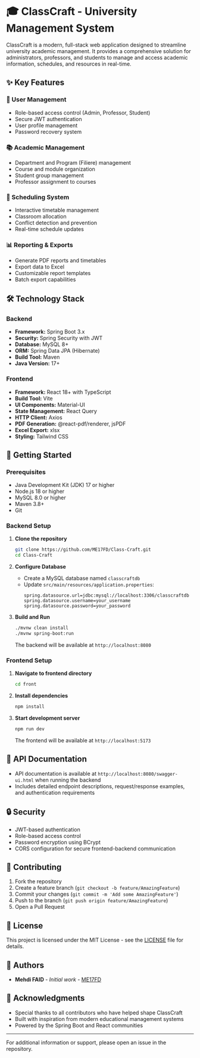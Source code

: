 # 🎓 ClassCraft - University Management System

ClassCraft is a modern, full-stack web application designed to streamline university academic management. It provides a comprehensive solution for administrators, professors, and students to manage and access academic information, schedules, and resources in real-time.

## ✨ Key Features

### 👥 User Management
- Role-based access control (Admin, Professor, Student)
- Secure JWT authentication
- User profile management
- Password recovery system

### 📚 Academic Management
- Department and Program (Filiere) management
- Course and module organization
- Student group management
- Professor assignment to courses

### 📅 Scheduling System
- Interactive timetable management
- Classroom allocation
- Conflict detection and prevention
- Real-time schedule updates

### 📊 Reporting & Exports
- Generate PDF reports and timetables
- Export data to Excel
- Customizable report templates
- Batch export capabilities

## 🛠️ Technology Stack

### Backend
- **Framework:** Spring Boot 3.x
- **Security:** Spring Security with JWT
- **Database:** MySQL 8+
- **ORM:** Spring Data JPA (Hibernate)
- **Build Tool:** Maven
- **Java Version:** 17+

### Frontend
- **Framework:** React 18+ with TypeScript
- **Build Tool:** Vite
- **UI Components:** Material-UI
- **State Management:** React Query
- **HTTP Client:** Axios
- **PDF Generation:** @react-pdf/renderer, jsPDF
- **Excel Export:** xlsx
- **Styling:** Tailwind CSS

## 🚀 Getting Started

### Prerequisites
- Java Development Kit (JDK) 17 or higher
- Node.js 18 or higher
- MySQL 8.0 or higher
- Maven 3.8+
- Git

### Backend Setup

1. **Clone the repository**
   ```bash
   git clone https://github.com/ME17FD/Class-Craft.git
   cd Class-Craft
   ```

2. **Configure Database**
   - Create a MySQL database named `classcraftdb`
   - Update `src/main/resources/application.properties`:
     ```properties
     spring.datasource.url=jdbc:mysql://localhost:3306/classcraftdb
     spring.datasource.username=your_username
     spring.datasource.password=your_password
     ```

3. **Build and Run**
   ```bash
   ./mvnw clean install
   ./mvnw spring-boot:run
   ```
   The backend will be available at `http://localhost:8080`

### Frontend Setup

1. **Navigate to frontend directory**
   ```bash
   cd front
   ```

2. **Install dependencies**
   ```bash
   npm install
   ```

3. **Start development server**
   ```bash
   npm run dev
   ```
   The frontend will be available at `http://localhost:5173`

## 📝 API Documentation

- API documentation is available at `http://localhost:8080/swagger-ui.html` when running the backend
- Includes detailed endpoint descriptions, request/response examples, and authentication requirements

## 🔒 Security

- JWT-based authentication
- Role-based access control
- Password encryption using BCrypt
- CORS configuration for secure frontend-backend communication

## 🤝 Contributing

1. Fork the repository
2. Create a feature branch (`git checkout -b feature/AmazingFeature`)
3. Commit your changes (`git commit -m 'Add some AmazingFeature'`)
4. Push to the branch (`git push origin feature/AmazingFeature`)
5. Open a Pull Request

## 📄 License

This project is licensed under the MIT License - see the [LICENSE](LICENSE) file for details.

## 👥 Authors

- **Mehdi FAID** - *Initial work* - [ME17FD](https://github.com/ME17FD)

## 🙏 Acknowledgments

- Special thanks to all contributors who have helped shape ClassCraft
- Built with inspiration from modern educational management systems
- Powered by the Spring Boot and React communities

---

For additional information or support, please open an issue in the repository.







